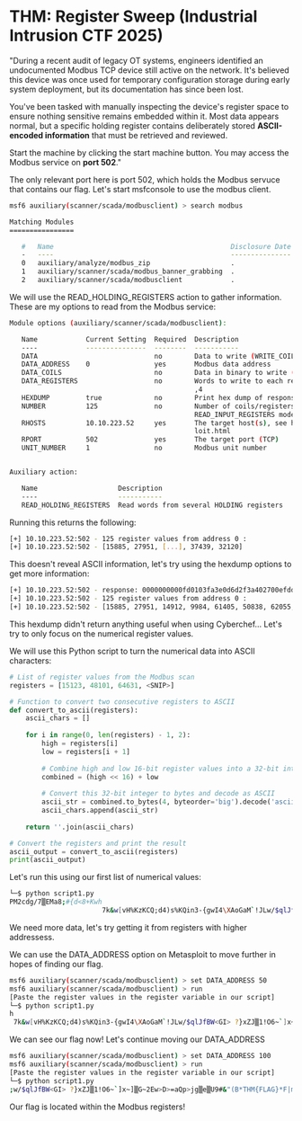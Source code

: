 # THM: Register Sweep (Industrial Intrusion CTF 2025)

"During a recent audit of legacy OT systems, engineers identified an undocumented Modbus TCP device
still active on the network. It's believed this device was once used for 
temporary configuration storage during early system deployment, but its documentation has since been lost.

You've been tasked with manually inspecting the device's register space 
to ensure nothing sensitive remains embedded within it. Most data appears normal, but 
a specific holding register contains deliberately stored **ASCII-encoded 
information** that must be retrieved and reviewed.

Start the machine by clicking the start machine button. 
You may access the Modbus service on **port 502**."

The only relevant port here is port 502, which holds the Modbus servuce that contains our flag.
Let's start msfconsole to use the modbus client.

```bash
msf6 auxiliary(scanner/scada/modbusclient) > search modbus

Matching Modules
================

   #   Name                                            Disclosure Date  Rank    Check  Description
   -   ----                                            ---------------  ----    -----  -----------
   0   auxiliary/analyze/modbus_zip                    .                normal  No     Extract zip from Modbus communication
   1   auxiliary/scanner/scada/modbus_banner_grabbing  .                normal  No     Modbus Banner Grabbing
   2   auxiliary/scanner/scada/modbusclient            .                normal  No     Modbus Client Utility
```

We will use the READ_HOLDING_REGISTERS action to gather information.
These are my options to read from the Modbus service:

```bash
Module options (auxiliary/scanner/scada/modbusclient):

   Name            Current Setting  Required  Description
   ----            ---------------  --------  -----------
   DATA                             no        Data to write (WRITE_COIL and WRITE_REGISTER modes only)
   DATA_ADDRESS    0                yes       Modbus data address
   DATA_COILS                       no        Data in binary to write (WRITE_COILS mode only) e.g. 0110
   DATA_REGISTERS                   no        Words to write to each register separated with a comma (WRITE_REGISTERS mode only) e.g. 1,2,3
                                              ,4
   HEXDUMP         true             no        Print hex dump of response
   NUMBER          125              no        Number of coils/registers to read (READ_COILS, READ_DISCRETE_INPUTS, READ_HOLDING_REGISTERS,
                                              READ_INPUT_REGISTERS modes only)
   RHOSTS          10.10.223.52     yes       The target host(s), see https://docs.metasploit.com/docs/using-metasploit/basics/using-metasp
                                              loit.html
   RPORT           502              yes       The target port (TCP)
   UNIT_NUMBER     1                no        Modbus unit number


Auxiliary action:

   Name                    Description
   ----                    -----------
   READ_HOLDING_REGISTERS  Read words from several HOLDING registers
```

Running this returns the following:
```bash
[+] 10.10.223.52:502 - 125 register values from address 0 : 
[+] 10.10.223.52:502 - [15885, 27951, [...], 37439, 32120]
```
This doesn't reveal ASCII information, let's try using the hexdump options to get more information:
```bash
[+] 10.10.223.52:502 - response: 0000000000fd0103fa3e0d6d2f3a402700efddc696f267eddeb89423c8c2aad20d509a4dcad63263b6f09e64f7d595cde2672fa737c3a <SNIP>
[+] 10.10.223.52:502 - 125 register values from address 0 : 
[+] 10.10.223.52:502 - [15885, 27951, 14912, 9984, 61405, 50838, 62055, 60894, 47252, 9160, 49834, 53773, 20634, 19914 <SNIP>
```

This hexdump didn't return anything useful when using Cyberchef...
Let's try to only focus on the numerical register values.

We will use this Python script to turn the numerical data into ASCII characters:
```python
# List of register values from the Modbus scan
registers = [15123, 48101, 64631, <SNIP>]

# Function to convert two consecutive registers to ASCII
def convert_to_ascii(registers):
    ascii_chars = []
    
    for i in range(0, len(registers) - 1, 2):
        high = registers[i]
        low = registers[i + 1]
        
        # Combine high and low 16-bit register values into a 32-bit integer
        combined = (high << 16) + low
        
        # Convert this 32-bit integer to bytes and decode as ASCII
        ascii_str = combined.to_bytes(4, byteorder='big').decode('ascii', errors='ignore')
        ascii_chars.append(ascii_str)
    
    return ''.join(ascii_chars)

# Convert the registers and print the result
ascii_output = convert_to_ascii(registers)
print(ascii_output)
```

Let's run this using our first list of numerical values:
```bash
└─$ python script1.py                                 
PM2cdg/7▒EMa8;#{d<8+Kwh
                       7k&w[vH%KzKCQ;d4)s%KQin3-{gwI4\XAoGaM`!JLw/$qlJfBW<GI> ?
```
We need more data, let's try getting it from registers with higher addressess.

We can use the DATA_ADDRESS option on Metasploit to move further in hopes of finding our flag.
```bash
msf6 auxiliary(scanner/scada/modbusclient) > set DATA_ADDRESS 50
msf6 auxiliary(scanner/scada/modbusclient) > run
[Paste the register values in the register variable in our script]
└─$ python script1.py
h
 7k&w[vH%KzKCQ;d4)s%KQin3-{gwI4\XAoGaM`!JLw/$qlJfBW<GI> ?}xZJ▒1!O6~`]x~]▒G~2Ew>D>=aQp>jg▒e▒U9#&"(BTHM{FL
```

We can see our flag now!
Let's continue moving our DATA_ADDRESS
```bash
msf6 auxiliary(scanner/scada/modbusclient) > set DATA_ADDRESS 100
msf6 auxiliary(scanner/scada/modbusclient) > run
[Paste the register values in the register variable in our script]
└─$ python script1.py
;w/$qlJfBW<GI> ?}xZJ▒1!O6~`]x~]▒G~2Ew>D>=aQp>jg▒e▒U9#&"(B*THM{FLAG}*F|m@j}upFjZN{h|4+73Ig*kw [HMt;X5
```

Our flag is located within the Modbus registers!

